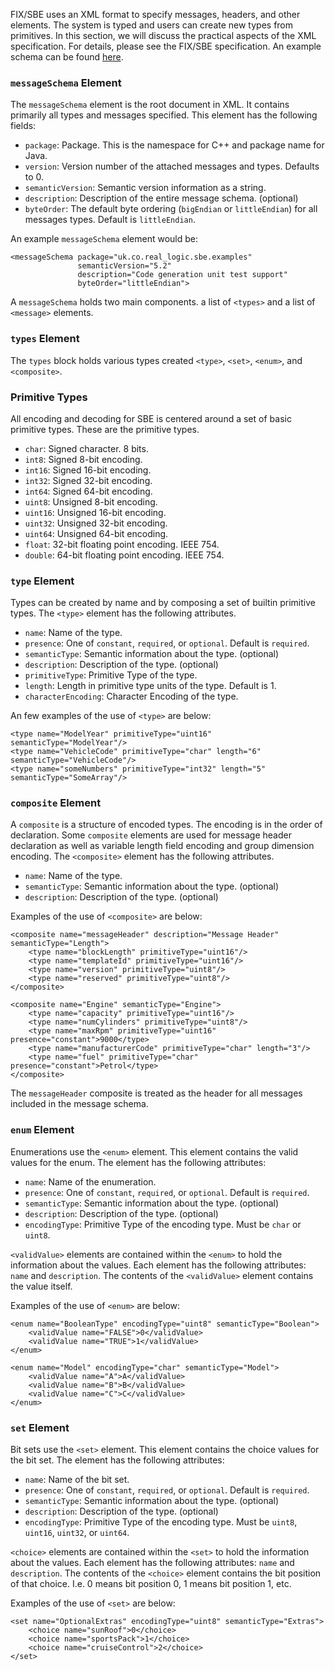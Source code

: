 FIX/SBE uses an XML format to specify messages, headers, and other elements. The system is typed and users can create new types from primitives. In this section, we will discuss the practical aspects of the XML specification. For details, please see the FIX/SBE specification. An example schema can be found [here](https://github.com/real-logic/simple-binary-encoding/blob/master/examples/resources/TestSchema.xml).

### <code>messageSchema</code> Element

The `messageSchema` element is the root document in XML. It contains primarily all types and messages specified. This element has the following fields:

* `package`: Package. This is the namespace for C++ and package name for Java.
* `version`: Version number of the attached messages and types. Defaults to 0.
* `semanticVersion`: Semantic version information as a string.
* `description`: Description of the entire message schema. (optional)
* `byteOrder`: The default byte ordering (`bigEndian` or `littleEndian`) for all messages types. Default is `littleEndian`.

An example `messageSchema` element would be:

    <messageSchema package="uk.co.real_logic.sbe.examples"
                   semanticVersion="5.2"
                   description="Code generation unit test support"
                   byteOrder="littleEndian">

A `messageSchema` holds two main components. a list of `<types>` and a list of `<message>` elements.

### <code>types</code> Element

The `types` block holds various types created `<type>`, `<set>`, `<enum>`, and `<composite>`.

### Primitive Types

All encoding and decoding for SBE is centered around a set of basic primitive types. These
are the primitive types.

* `char`: Signed character. 8 bits.
* `int8`: Signed 8-bit encoding.
* `int16`: Signed 16-bit encoding.
* `int32`: Signed 32-bit encoding.
* `int64`: Signed 64-bit encoding.
* `uint8`: Unsigned 8-bit encoding.
* `uint16`: Unsigned 16-bit encoding.
* `uint32`: Unsigned 32-bit encoding.
* `uint64`: Unsigned 64-bit encoding.
* `float`: 32-bit floating point encoding. IEEE 754.
* `double`: 64-bit floating point encoding. IEEE 754.

### <code>type</code> Element

Types can be created by name and by composing a set of builtin primitive types. The `<type>`
element has the following attributes.

* `name`: Name of the type.
* `presence`: One of `constant`, `required`, or `optional`. Default is `required`.
* `semanticType`: Semantic information about the type. (optional)
* `description`: Description of the type. (optional)
* `primitiveType`: Primitive Type of the type.
* `length`: Length in primitive type units of the type. Default is 1.
* `characterEncoding`: Character Encoding of the type.

An few examples of the use of `<type>` are below:

    <type name="ModelYear" primitiveType="uint16" semanticType="ModelYear"/>
    <type name="VehicleCode" primitiveType="char" length="6" semanticType="VehicleCode"/>
    <type name="someNumbers" primitiveType="int32" length="5" semanticType="SomeArray"/>

### <code>composite</code> Element

A `composite` is a structure of encoded types. The encoding is in the order of declaration.
Some `composite` elements are used for message header declaration as well as variable length field
encoding and group dimension encoding. The `<composite>` element has the following attributes.

* `name`: Name of the type.
* `semanticType`: Semantic information about the type. (optional)
* `description`: Description of the type. (optional)

Examples of the use of `<composite>` are below:

    <composite name="messageHeader" description="Message Header" semanticType="Length">
        <type name="blockLength" primitiveType="uint16"/>
        <type name="templateId" primitiveType="uint16"/>
        <type name="version" primitiveType="uint8"/>
        <type name="reserved" primitiveType="uint8"/>
    </composite>

    <composite name="Engine" semanticType="Engine">
        <type name="capacity" primitiveType="uint16"/>
        <type name="numCylinders" primitiveType="uint8"/>
        <type name="maxRpm" primitiveType="uint16" presence="constant">9000</type>
        <type name="manufacturerCode" primitiveType="char" length="3"/>
        <type name="fuel" primitiveType="char" presence="constant">Petrol</type>
    </composite>

The `messageHeader` composite is treated as the header for all messages included in the message schema.

### <code>enum</code> Element

Enumerations use the `<enum>` element. This element contains the valid values for the enum. The element
has the following attributes:

* `name`: Name of the enumeration.
* `presence`: One of `constant`, `required`, or `optional`. Default is `required`.
* `semanticType`: Semantic information about the type. (optional)
* `description`: Description of the type. (optional)
* `encodingType`: Primitive Type of the encoding type. Must be `char` or `uint8`.

`<validValue>` elements are contained within the `<enum>` to hold the information about the values. Each element has the following attributes: `name` and `description`. The contents of the `<validValue>` element contains the value itself.

Examples of the use of `<enum>` are below:

    <enum name="BooleanType" encodingType="uint8" semanticType="Boolean">
        <validValue name="FALSE">0</validValue>
        <validValue name="TRUE">1</validValue>
    </enum>

    <enum name="Model" encodingType="char" semanticType="Model">
        <validValue name="A">A</validValue>
        <validValue name="B">B</validValue>
        <validValue name="C">C</validValue>
    </enum>

### <code>set</code> Element

Bit sets use the `<set>` element. This element contains the choice values for the bit set. The element
has the following attributes:

* `name`: Name of the bit set.
* `presence`: One of `constant`, `required`, or `optional`. Default is `required`.
* `semanticType`: Semantic information about the type. (optional)
* `description`: Description of the type. (optional)
* `encodingType`: Primitive Type of the encoding type. Must be `uint8`, `uint16`, `uint32`, or `uint64`.

`<choice>` elements are contained within the `<set>` to hold the information about the values. Each element has the following attributes: `name` and `description`. The contents of the `<choice>` element contains the bit position of that choice. I.e. 0 means bit position 0, 1 means bit position 1, etc.

Examples of the use of `<set>` are below:

    <set name="OptionalExtras" encodingType="uint8" semanticType="Extras">
        <choice name="sunRoof">0</choice>
        <choice name="sportsPack">1</choice>
        <choice name="cruiseControl">2</choice>
    </set>

